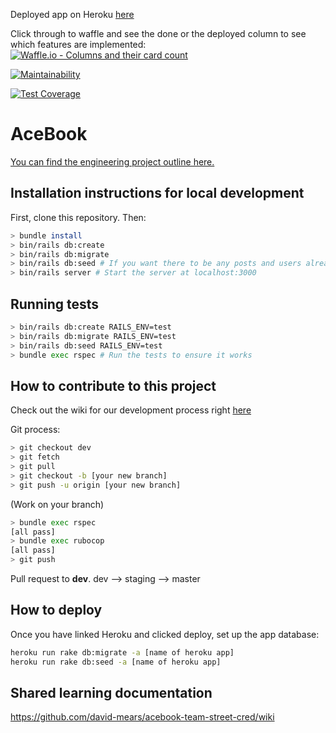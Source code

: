 Deployed app on Heroku [here](https://street-cred-acebook.herokuapp.com/)

Click through to waffle and see the done or the deployed column to see which features are implemented:
[![Waffle.io - Columns and their card count](https://badge.waffle.io/team-street-cred/acebook-team-street-cred.svg?columns=all)](https://waffle.io/team-street-cred/acebook-team-street-cred)

[![Maintainability](https://api.codeclimate.com/v1/badges/fcd1062011a5037d214d/maintainability)](https://codeclimate.com/github/david-mears/acebook-team-street-cred/maintainability)

[![Test Coverage](https://api.codeclimate.com/v1/badges/fcd1062011a5037d214d/test_coverage)](https://codeclimate.com/github/david-mears/acebook-team-street-cred/test_coverage)

# AceBook

[You can find the engineering project outline here.](https://github.com/makersacademy/course/tree/master/engineering_projects/rails)

## Installation instructions for local development

First, clone this repository. Then:

```bash
> bundle install
> bin/rails db:create
> bin/rails db:migrate
> bin/rails db:seed # If you want there to be any posts and users already
> bin/rails server # Start the server at localhost:3000
```

## Running tests

```bash
> bin/rails db:create RAILS_ENV=test
> bin/rails db:migrate RAILS_ENV=test
> bin/rails db:seed RAILS_ENV=test
> bundle exec rspec # Run the tests to ensure it works
```

## How to contribute to this project

Check out the wiki for our development process right [here](https://github.com/david-mears/acebook-team-street-cred/wiki/Workflow)

Git process:
```bash
> git checkout dev
> git fetch
> git pull
> git checkout -b [your new branch]
> git push -u origin [your new branch]
```
(Work on your branch)
```bash
> bundle exec rspec
[all pass]
> bundle exec rubocop
[all pass]
> git push
```
Pull request to **dev**.
dev --> staging --> master

## How to deploy

Once you have linked Heroku and clicked deploy, set up the app database:
```bash
heroku run rake db:migrate -a [name of heroku app]
heroku run rake db:seed -a [name of heroku app]
```

## Shared learning documentation

https://github.com/david-mears/acebook-team-street-cred/wiki
